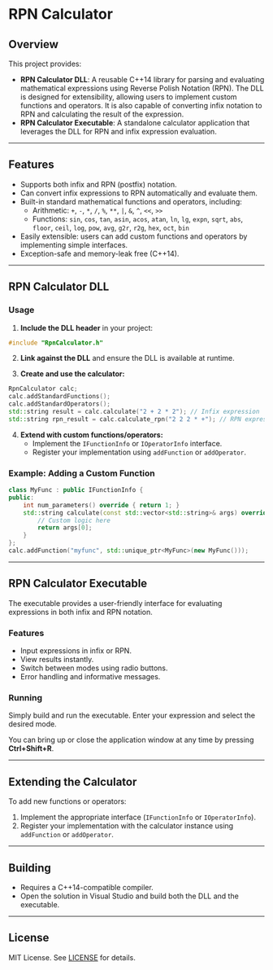 # RPN Calculator

## Overview

This project provides:
- **RPN Calculator DLL**: A reusable C++14 library for parsing and evaluating mathematical expressions using Reverse Polish Notation (RPN). The DLL is designed for extensibility, allowing users to implement custom functions and operators. It is also capable of converting infix notation to RPN and calculating the result of the expression.
- **RPN Calculator Executable**: A standalone calculator application that leverages the DLL for RPN and infix expression evaluation.

---

## Features

- Supports both infix and RPN (postfix) notation.
- Can convert infix expressions to RPN automatically and evaluate them.
- Built-in standard mathematical functions and operators, including:
  - Arithmetic: `+`, `-`, `*`, `/`, `%`, `**`, `|`, `&`, `^`, `<<`, `>>`
  - Functions: `sin`, `cos`, `tan`, `asin`, `acos`, `atan`, `ln`, `lg`, `expn`, `sqrt`, `abs`, `floor`, `ceil`, `log`, `pow`, `avg`, `g2r`, `r2g`, `hex`, `oct`, `bin`
- Easily extensible: users can add custom functions and operators by implementing simple interfaces.
- Exception-safe and memory-leak free (C++14).

---

## RPN Calculator DLL

### Usage

1. **Include the DLL header** in your project:
```cpp
#include "RpnCalculator.h"
```

2. **Link against the DLL** and ensure the DLL is available at runtime.

3. **Create and use the calculator:**
```cpp
RpnCalculator calc;
calc.addStandardFunctions();
calc.addStandardOperators();
std::string result = calc.calculate("2 + 2 * 2"); // Infix expression
std::string rpn_result = calc.calculate_rpn("2 2 2 * +"); // RPN expression
```

4. **Extend with custom functions/operators:**
    - Implement the `IFunctionInfo` or `IOperatorInfo` interface.
    - Register your implementation using `addFunction` or `addOperator`.

### Example: Adding a Custom Function

```cpp
class MyFunc : public IFunctionInfo {
public:
    int num_parameters() override { return 1; }
    std::string calculate(const std::vector<std::string>& args) override {
        // Custom logic here
        return args[0];
    }
};
calc.addFunction("myfunc", std::unique_ptr<MyFunc>(new MyFunc()));
```

---

## RPN Calculator Executable

The executable provides a user-friendly interface for evaluating expressions in both infix and RPN notation.

### Features

- Input expressions in infix or RPN.
- View results instantly.
- Switch between modes using radio buttons.
- Error handling and informative messages.

### Running

Simply build and run the executable. Enter your expression and select the desired mode.

You can bring up or close the application window at any time by pressing **Ctrl+Shift+R**.

---

## Extending the Calculator

To add new functions or operators:
1. Implement the appropriate interface (`IFunctionInfo` or `IOperatorInfo`).
2. Register your implementation with the calculator instance using `addFunction` or `addOperator`.

---

## Building

- Requires a C++14-compatible compiler.
- Open the solution in Visual Studio and build both the DLL and the executable.

---

## License

MIT License. See [LICENSE](LICENSE) for details.
